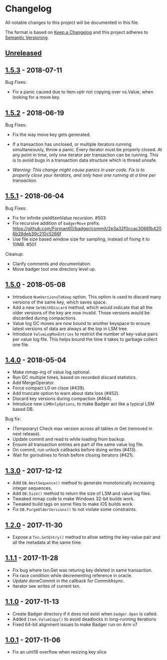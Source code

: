 # Changelog
All notable changes to this project will be documented in this file.

The format is based on [Keep a Changelog](http://keepachangelog.com/en/1.0.0/)
and this project adheres to [Semantic Versioning](http://semver.org/spec/v2.0.0.html).

## [Unreleased]

## [1.5.3] - 2018-07-11
Bug Fixes:
* Fix a panic caused due to item.vptr not copying over vs.Value, when looking
    for a move key.

## [1.5.2] - 2018-06-19
Bug Fixes:
* Fix the way move key gets generated.
* If a transaction has unclosed, or multiple iterators running simultaneously,
    throw a panic. Every iterator must be properly closed. At any point in time,
    only one iterator per transaction can be running. This is to avoid bugs in a
    transaction data structure which is thread unsafe.

* *Warning: This change might cause panics in user code. Fix is to properly
    close your iterators, and only have one running at a time per transaction.*

## [1.5.1] - 2018-06-04
Bug Fixes:
* Fix for infinite yieldItemValue recursion. #503
* Fix recursive addition of `badgerMove` prefix. https://github.com/FormantIO/badger/commit/2e3a32f0ccac3066fb4206b28deb39c210c5266f
* Use file size based window size for sampling, instead of fixing it to 10MB. #501

Cleanup:
* Clarify comments and documentation.
* Move badger tool one directory level up.

## [1.5.0] - 2018-05-08
* Introduce `NumVersionsToKeep` option. This option is used to discard many
  versions of the same key, which saves space.
* Add a new `SetWithDiscard` method, which would indicate that all the older
  versions of the key are now invalid. Those versions would be discarded during
  compactions.
* Value log GC moves are now bound to another keyspace to ensure latest versions
  of data are always at the top in LSM tree.
* Introduce `ValueLogMaxEntries` to restrict the number of key-value pairs per
  value log file. This helps bound the time it takes to garbage collect one
  file.

## [1.4.0] - 2018-05-04
* Make mmap-ing of value log optional.
* Run GC multiple times, based on recorded discard statistics.
* Add MergeOperator.
* Force compact L0 on clsoe (#439).
* Add truncate option to warn about data loss (#452).
* Discard key versions during compaction (#464).
* Introduce new `LSMOnlyOptions`, to make Badger act like a typical LSM based DB.

Bug fix:
* (Temporary) Check max version across all tables in Get (removed in next
  release).
* Update commit and read ts while loading from backup.
* Ensure all transaction entries are part of the same value log file.
* On commit, run unlock callbacks before doing writes (#413).
* Wait for goroutines to finish before closing iterators (#421).

## [1.3.0] - 2017-12-12
* Add `DB.NextSequence()` method to generate monotonically increasing integer
  sequences.
* Add `DB.Size()` method to return the size of LSM and value log files.
* Tweaked mmap code to make Windows 32-bit builds work.
* Tweaked build tags on some files to make iOS builds work.
* Fix `DB.PurgeOlderVersions()` to not violate some constraints.

## [1.2.0] - 2017-11-30
* Expose a `Txn.SetEntry()` method to allow setting the key-value pair
  and all the metadata at the same time.

## [1.1.1] - 2017-11-28
* Fix bug where txn.Get was returing key deleted in same transaction.
* Fix race condition while decrementing reference in oracle.
* Update doneCommit in the callback for CommitAsync.
* Iterator see writes of current txn.

## [1.1.0] - 2017-11-13
* Create Badger directory if it does not exist when `badger.Open` is called.
* Added `Item.ValueCopy()` to avoid deadlocks in long-running iterations
* Fixed 64-bit alignment issues to make Badger run on Arm v7

## [1.0.1] - 2017-11-06
* Fix an uint16 overflow when resizing key slice

[Unreleased]: https://github.com/FormantIO/badger/compare/v1.5.3...HEAD
[1.5.3]: https://github.com/FormantIO/badger/compare/v1.5.2...v1.5.3
[1.5.2]: https://github.com/FormantIO/badger/compare/v1.5.1...v1.5.2
[1.5.1]: https://github.com/FormantIO/badger/compare/v1.5.0...v1.5.1
[1.5.0]: https://github.com/FormantIO/badger/compare/v1.4.0...v1.5.0
[1.4.0]: https://github.com/FormantIO/badger/compare/v1.3.0...v1.4.0
[1.3.0]: https://github.com/FormantIO/badger/compare/v1.2.0...v1.3.0
[1.2.0]: https://github.com/FormantIO/badger/compare/v1.1.1...v1.2.0
[1.1.1]: https://github.com/FormantIO/badger/compare/v1.1.0...v1.1.1
[1.1.0]: https://github.com/FormantIO/badger/compare/v1.0.1...v1.1.0
[1.0.1]: https://github.com/FormantIO/badger/compare/v1.0.0...v1.0.1
